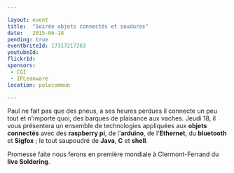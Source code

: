 ```yaml
---

layout: event
title:  "Soirée objets connectés et soudures"
date:   2015-06-18
pending: true
eventbriteId: 17317217263
youtubeId:
flickrId: 
sponsors:
 - CGI
 - IPLeanware
location: polecommun

---
```


Paul ne fait pas que des pneus, a ses heures perdues il connecte un peu tout et n'importe quoi, 
des barques de plaisance aux vaches. 
Jeudi 18, il vous présentera un ensemble de technologies appliquées aux **objets connectés** avec des **raspberry pi**, 
de l'**arduino**, de l'**Ethernet**, du **bluetooth** et **Sigfox** ; le tout saupoudré de **Java**, **C** et **shell**. 

Promesse faite nous ferons en première mondiale à Clermont-Ferrand du **live Soldering**. 
